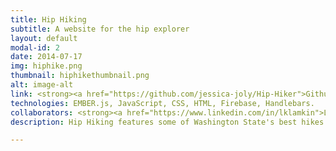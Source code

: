 ```yaml
---
title: Hip Hiking
subtitle: A website for the hip explorer
layout: default
modal-id: 2
date: 2014-07-17
img: hiphike.png
thumbnail: hiphikethumbnail.png
alt: image-alt
link: <strong><a href="https://github.com/jessica-joly/Hip-Hiker">Github</a></strong>
technologies: EMBER.js, JavaScript, CSS, HTML, Firebase, Handlebars.
collaborators: <strong><a href="https://www.linkedin.com/in/lklamkin">Leah Klamkin</a></strong>
description: Hip Hiking features some of Washington State's best hikes for the hip explorers. The application allows users to contribute to repertoire of hikes by adding hike reports. Every hike is featured on the index page and users can click on each to get more information including description, distance, level of difficulty, area etc., On this page, users can also leave a review for the hike including a rating. The site will calculate the average rating for each hike.

---
```

